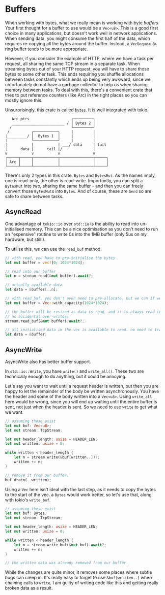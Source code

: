 # Buffers

When working with bytes, what we really mean is working with byte _buffers_. Your first
thought for a buffer to use would be a `Vec<u8>`. This is a good first choice in many applications,
but doesn't work well in network applications. When sending data, you might consume the first half of the data,
which requires re-copying all the bytes around the buffer. Instead, a `VecDeque<u8>` ring buffer tends to be more appropriate.

However, if you consider the example of HTTP, where we have a task per request, all sharing the same TCP stream in a separate task.
When streaming bytes out of your HTTP request, you will have to share those bytes to some other task. This ends requiring you
shuffle allocations between tasks constantly which ends up being very awkward, since we unfortunately do not
have a garbage collector to help us when sharing memory between tasks. To deal with this, there's a convenient
crate that tries to put reference counters (like Arc) in the right places so you can mostly ignore this.

Unsurprisingly, this crate is called [`bytes`](https://docs.rs/bytes/latest/bytes/). It is well integrated with tokio.

```
   Arc ptrs                   ┌─────────┐
   ________________________ / │ Bytes 2 │
  /                           └─────────┘
 /          ┌───────────┐     |         |
|_________/ │  Bytes 1  │     |         |
|           └───────────┘     |         |
|           |           | ___/ data     | tail
|      data |      tail |/              |
v           v           v               v
┌─────┬─────┬───────────┬───────────────┬─────┐
│ Arc │     │           │               │     │
└─────┴─────┴───────────┴───────────────┴─────┘
```

There's only 2 types in this crate. `Bytes` and `BytesMut`. As the names imply, one is read-only, the other is read-write.
Importantly, you can split a `BytesMut` into two, sharing the same buffer - and then you can freely convert
those `BytesMut`s into `Bytes`. And of course, these are `Send` so are safe to share between tasks.

## AsyncRead

One advantage of `tokio::io` over `std::io` is the ability to read into un-initialised memory.
This can be a nice optimisation as you don't need to run an "expensive" routine to write 0s into
the 1MB buffer (only 5us on my hardware, but still!).

To utilise this, we can use the `read_buf` method.

```rust
// with read, you have to pre-initialise the bytes
let mut buffer = vec![0; 1024*1024];

// read into our buffer
let n = stream.read(&mut buffer).await?;

// actually available data
let data = &buffer[..n];
```

```rust
// with read_buf, you don't even need to pre-allocate, but we can if we think it will improve efficiency.
let mut buffer = Vec::with_capacity(1024*1024);

// the buffer will be resized as data is read, and it is always read to the end of the buffer.
// no accidental over-writes!
stream.read_buf(&mut buffer).await?;

// all initialised data in the vec is available to read. no need to track the length.
let data = &buffer;
```

## AsyncWrite

AsyncWrite also has better buffer support.

In `std::io::Write`, you have `write()` and `write_all()`. These two are technically enough to do anything, but it could be annoying.

Let's say you want to wait until a request header is written, but then you are happy to let the remainder of the body be written
asynchronously. You have the header and some of the body written into a `Vec<u8>`. Using `write_all` here would be wrong,
since you will end up waiting until the entire buffer is sent, not just when the header is sent. So we need to use `write` to get
what we want.

```rust
// assuming these exist
let mut buf: Vec<u8>;
let mut stream: TcpStream;

let mut header_length: usize = HEADER_LEN;
let mut written: usize = 0;

while written < header_length {
    let n = stream.write(&buf[written..])?;
    written += n;
}

// remove it from our buffer.
buf.drain(..written);
```

Using a `Vec` here isn't ideal with the last step, as it needs to copy the bytes to the start of the vec. a `Bytes` would work better, so let's use that, along with tokio's `write_buf`.


```rust
// assuming these exist
let mut buf: Bytes;
let mut stream: TcpStream;

let mut header_length: usize = HEADER_LEN;
let mut written: usize = 0;

while written < header_length {
    let n = stream.write_buf(&mut buf).await?;
    written += n;
}

// the written data was already removed from our buffer.
```

While the changes are quite minor, it removes some places where subtle bugs can creep in.
It's really easy to forget to use `&buf[written..]` when chaining calls to `write`, I am guilty of writing code like this
and getting really broken data as a result.
